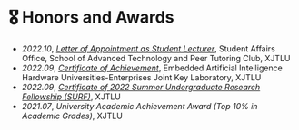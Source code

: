 # 🎖 Honors and Awards

- *2022.10*, [*Letter of Appointment as Student Lecturer*](/profile/assets/pdf/SAT_Student_Lecturer_Certificate.pdf),  Student Affairs Office, School of Advanced Technology and Peer Tutoring Club, XJTLU
- *2022.09*, [*Certificate of Achievement*](/profile/assets/pdf/SURF_LABORATORY_Wenbo_Yu.pdf), Embedded Artificial Intelligence Hardware Universities-Enterprises Joint Key Laboratory, XJTLU
- *2022.09*, [*Certificate of 2022 Summer Undergraduate Research Fellowship (SURF)*](/profile/assets/pdf/SURF_Certificate_Wenbo_Yu.pdf), XJTLU
- *2021.07*, *University Academic Achievement Award (Top 10% in Academic Grades)*, XJTLU